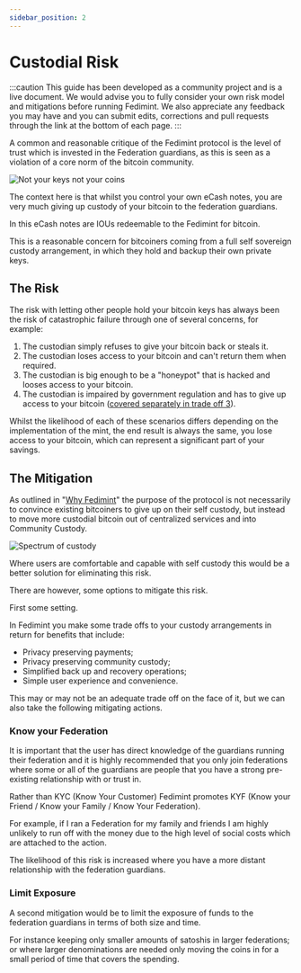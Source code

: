 ```yaml
---
sidebar_position: 2
---
```


# Custodial Risk

:::caution
This guide has been developed as a community project and is a live document. We would advise you to fully consider your own risk model and mitigations before running Fedimint. We also appreciate any feedback you may have and you can submit edits, corrections and pull requests through the link at the bottom of each page.
:::


A common and reasonable critique of the Fedimint protocol is the level of trust which is invested in the Federation guardians, as this is seen as a violation of a core norm of the bitcoin community. 

![Not your keys not your coins](/img/raw-figures/fm-notyourkeys.excalidraw.png)

The context here is that whilst you control your own eCash notes, you are very much giving up custody of your bitcoin to the federation guardians.  

In this eCash notes are IOUs redeemable to the Fedimint for bitcoin.

This is a reasonable concern for bitcoiners coming from a full self sovereign custody arrangement, in which they hold and backup their own private keys. 

## The Risk

The risk with letting other people hold your bitcoin keys has always been the risk of catastrophic failure through one of several concerns, for example:

1. The custodian simply refuses to give your bitcoin back or steals it. 
2. The custodian loses access to your bitcoin and can't return them when required.
3. The custodian is big enough to be a "honeypot" that is hacked and looses access to your bitcoin.
4. The custodian is impaired by government regulation and has to give up access to your bitcoin ([covered separately in trade off 3](RegulatoryRisk)). 

Whilst the likelihood of each of these scenarios differs depending on the implementation of the mint, the end result is always the same, you lose access to your bitcoin, which can represent a significant part of your savings. 

## The Mitigation

As outlined in "[Why Fedimint](../GettingStarted/Why-Fedimint)" the purpose of the protocol is not necessarily to convince existing bitcoiners to give up on their self custody, but instead to move more custodial bitcoin out of centralized services and into Community Custody. 

![Spectrum of custody](/img/raw-figures/fm-spectrum-custody.excalidraw.png)

Where users are comfortable and capable with self custody this would be a better solution for eliminating this risk. 

There are however, some options to mitigate this risk. 

First some setting. 

In Fedimint you make some trade offs to your custody arrangements in return for benefits that include: 

- Privacy preserving payments;
- Privacy preserving community custody;
- Simplified back up and recovery operations;
- Simple user experience and convenience.

This may or may not be an adequate trade off on the face of it, but we can also take the following mitigating actions. 

### Know your Federation

It is important that the user has direct knowledge of the guardians running their federation and it is highly recommended that you only join federations where some or all of the guardians are people that you have a strong pre-existing relationship with or trust in.

Rather than KYC (Know Your Customer) Fedimint promotes KYF (Know your Friend / Know your Family / Know Your Federation).

For example, if I ran a Federation for my family and friends I am highly unlikely to run off with the money due to the high level of social costs which are attached to the action. 

The likelihood of this risk is increased where you have a more distant relationship with the federation guardians. 

### Limit Exposure

A second mitigation would be to limit the exposure of funds to the federation guardians in terms of both size and time. 

For instance keeping only smaller amounts of satoshis in larger federations; or where larger denominations are needed only moving the coins in for a small period of time that covers the spending. 